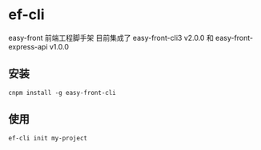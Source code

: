 # ef-cli

easy-front 前端工程脚手架
目前集成了 easy-front-cli3 v2.0.0 和 easy-front-express-api v1.0.0

## 安装

```shell
cnpm install -g easy-front-cli
```

## 使用

```shell
ef-cli init my-project
```
